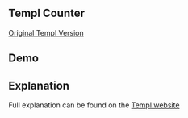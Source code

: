## Templ Counter

[Original Templ Version](https://templ.guide/server-side-rendering/example-counter-application/)

## Demo

<div id="container" data-on-load="$$get('/examples/templ_counter/data')">
</div>

## Explanation

Full explanation can be found on the [Templ website](https://templ.guide/server-side-rendering/data-star)
